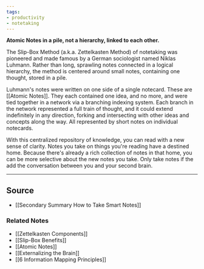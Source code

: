 ```yaml
---
tags:
- productivity
- notetaking
---
```

**Atomic Notes in a pile, not a hierarchy, linked to each other.**

The Slip-Box Method (a.k.a. Zettelkasten Method) of notetaking was pioneered and made famous by a German sociologist named Niklas Luhmann. Rather than long, sprawling notes connected in a logical hierarchy, the method is centered around small notes, containing one thought, stored in a pile.

Luhmann's notes were written on one side of a single notecard. These are [[Atomic Notes]]. They each contained one idea, and no more, and were tied together in a network via a branching indexing system. Each branch in the network represented a full train of thought, and it could extend indefinitely in any direction, forking and intersecting with other ideas and concepts along the way. All represented by short notes on individual notecards. 

With this centralized repository of knowledge, you can read with a new sense of clarity. Notes you take on things you're reading have a destined home. Because there's already a rich collection of notes in that home, you can be more selective about the new notes you take. Only take notes if the add the conversation between you and your second brain.

---

## Source
- [[Secondary Summary How to Take Smart Notes]]

### Related Notes
- [[Zettelkasten Components]]
- [[Slip-Box Benefits]]
- [[Atomic Notes]]
- [[Externalizing the Brain]]
- [[6 Information Mapping Principles]]